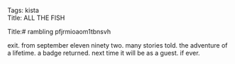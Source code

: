 Tags: kista  
Title: ALL THE FISH
  
Title:# rambling pfjrmioaom1tbnsvh  
  
exit. from september eleven ninety two. many stories told. the adventure of a lifetime. a badge returned. next time it will be as a guest. if ever.  
